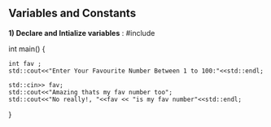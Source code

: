 ## **Variables and Constants**

**1) Declare and Intialize variables** :
 #include <iostream>

int main() {
    
    int fav ;
    std::cout<<"Enter Your Favourite Number Between 1 to 100:"<<std::endl;
    
    std::cin>> fav;
    std::cout<<"Amazing thats my fav number too";
    std::cout<<"No really!, "<<fav << "is my fav number"<<std::endl;
}
